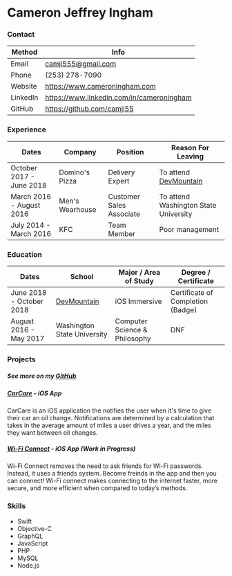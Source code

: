 # Cameron Jeffrey Ingham

### Contact

|Method  |Info                                             |
|--------|-------------------------------------------------|
|Email   |[camji555@gmail.com  ](mailto:camji555@gmail.com)|
|Phone   |(253) 278-7090                                   |
|Website |<https://www.cameroningham.com>                  |
|LinkedIn|<https://www.linkedin.com/in/cameroningham>      |
|GitHub  |<https://github.com/camji55>                     |

### Experience

|Dates                   |Company        |Position                |Reason For Leaving                                  |
|------------------------|---------------|------------------------|----------------------------------------------------|
|October 2017 - June 2018|Domino's Pizza |Delivery Expert         |To attend [DevMountain](https://www.devmountain.com)|
|March 2016 - August 2016|Men's Wearhouse|Customer Sales Associate|To attend Washington State University               |
|July 2014 - March 2016  |KFC            |Team Member             |Poor management                                     |

### Education

|Dates|School|Major / Area of Study|Degree / Certificate|
|-----|------|---------------------|--------------------|
|June 2018 - October 2018|[DevMountain](https://www.devmountain.com)|iOS Immersive                |Certificate of Completion (Badge)|
|August 2016 - May 2017  |Washington State University               |Computer Science & Philosophy|DNF                              |

### Projects
##### See more on my [GitHub](https://www.github.com/camji55)

##### [CarCare](https://itunes.apple.com/us/app/car-care/id1434870957?ls=1&mt=8) - iOS App
CarCare is an iOS application the notifies the user when
it's time to give their car an oil change. Notifications are
determined by a calculation that takes in the average
amount of miles a user drives a year, and the miles they
want between oil changes.

##### [Wi-Fi Connect](https://wificonnect.xyz) - iOS App (Work in Progress)
Wi-Fi Connect removes the need to ask friends for Wi-Fi
passwords. Instead, it uses a friends system. Become
freinds in the app and then you can connect! Wi-Fi
connect makes connecting to the internet faster, more
secure, and more efficient when compared to today’s
methods.

### Skills

* Swift
* Objective-C
* GraphQL
* JavaScript
* PHP
* MySQL
* Node.js













